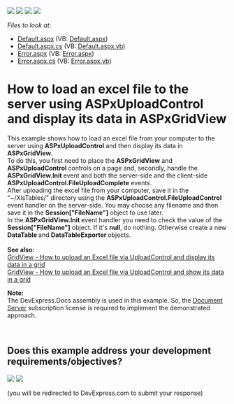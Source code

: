 <!-- default badges list -->
![](https://img.shields.io/endpoint?url=https://codecentral.devexpress.com/api/v1/VersionRange/128564672/15.1.6%2B)
[![](https://img.shields.io/badge/Open_in_DevExpress_Support_Center-FF7200?style=flat-square&logo=DevExpress&logoColor=white)](https://supportcenter.devexpress.com/ticket/details/E5199)
[![](https://img.shields.io/badge/📖_How_to_use_DevExpress_Examples-e9f6fc?style=flat-square)](https://docs.devexpress.com/GeneralInformation/403183)
[![](https://img.shields.io/badge/💬_Leave_Feedback-feecdd?style=flat-square)](#does-this-example-address-your-development-requirementsobjectives)
<!-- default badges end -->
<!-- default file list -->
*Files to look at*:

* [Default.aspx](./CS/WebSite/Default.aspx) (VB: [Default.aspx](./VB/WebSite/Default.aspx))
* [Default.aspx.cs](./CS/WebSite/Default.aspx.cs) (VB: [Default.aspx.vb](./VB/WebSite/Default.aspx.vb))
* [Error.aspx](./CS/WebSite/Error.aspx) (VB: [Error.aspx](./VB/WebSite/Error.aspx))
* [Error.aspx.cs](./CS/WebSite/Error.aspx.cs) (VB: [Error.aspx.vb](./VB/WebSite/Error.aspx.vb))
<!-- default file list end -->
# How to load an excel file to the server using ASPxUploadControl and display its data in ASPxGridView


<p>This example shows how to load an excel file from your computer to the server using <strong>ASP</strong><strong>xUploadControl</strong> and then display its data in <strong>ASPxGridView</strong>.<br>To do this, you first need to place the <strong>ASPxGridView</strong> and <strong>ASPxUploadControl </strong>controls on a page and, secondly, handle the <strong>ASPxGridView.Init </strong>event and both the server-side and the client-side <strong>ASPxUploadControl</strong><strong>.FileUploadComplete</strong> events.<br>After uploading the excel file from your computer, save it in the "~/XlsTables/" directory using the <strong>ASPxUploadControl.FileUploadControl</strong> event handler on the server-side. You may choose any filename and then save it in the <strong>Session["FileName"]</strong> object to use later.<br>In the <strong>ASP</strong><strong>xGridView.</strong><strong>Init </strong>event handler you need to check the value of the <strong>Session</strong><strong>[</strong><strong>"</strong><strong>FileName</strong><strong>"</strong><strong>]</strong> object. If it's <strong>null</strong>, do nothing. Otherwise create a new <strong>DataTable </strong>and <strong>DataTableExporter </strong>objects.<br><br><strong>See also:</strong><br><a href="https://www.devexpress.com/Support/Center/p/T449148">GridView - How to upload an Excel file via UploadControl and display its data in a grid</a><br><a href="https://www.devexpress.com/Support/Center/p/T576892">GridView - How to upload an Excel file via UploadControl and show its data in a grid</a></p>
<p><strong>Note:</strong><br>The DevExpress.Docs assembly is used in this example. So, the <a href="https://www.devexpress.com/Products/NET/Document-Server/">Document Server</a> subscription license is required to implement the demonstrated approach.</p>

<br/>


<!-- feedback -->
## Does this example address your development requirements/objectives?

[<img src="https://www.devexpress.com/support/examples/i/yes-button.svg"/>](https://www.devexpress.com/support/examples/survey.xml?utm_source=github&utm_campaign=asp-net-web-forms-grid-upload-and-display-excel-file&~~~was_helpful=yes) [<img src="https://www.devexpress.com/support/examples/i/no-button.svg"/>](https://www.devexpress.com/support/examples/survey.xml?utm_source=github&utm_campaign=asp-net-web-forms-grid-upload-and-display-excel-file&~~~was_helpful=no)

(you will be redirected to DevExpress.com to submit your response)
<!-- feedback end -->
